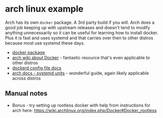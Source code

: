 # arch linux example

Arch has its own `docker` package. A 3rd party build if you will. Arch does a good job keeping up with upstream releases and doesn't tend to modify anything unnecessarily so it can be useful for learning how to install docker. Plus it is fast and uses systemd and that carries over then to other distros because most use systemd these days. 
 
- [docker package](https://archlinux.org/packages/community/x86_64/docker/)
- [arch wiki about Docker](https://wiki.archlinux.org/index.php/Docker) - fantastic resource that's even applicable to other distros
- [dockerd config file docs](https://docs.docker.com/engine/reference/commandline/dockerd/#daemon-configuration-file)
- [arch docs - systemd units](https://wiki.archlinux.org/index.php/Systemd#Using_units) - wonderful guide, again likely applicable across distros

## Manual notes

- Bonus - try setting up rootless docker with help from instructions for arch here: https://wiki.archlinux.org/index.php/Docker#Docker_rootless
